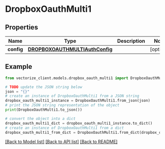 # DropboxOauthMulti1


## Properties

Name | Type | Description | Notes
------------ | ------------- | ------------- | -------------
**config** | [**DROPBOXOAUTHMULTIAuthConfig**](DROPBOXOAUTHMULTIAuthConfig.md) |  | [optional] 

## Example

```python
from vectorize_client.models.dropbox_oauth_multi1 import DropboxOauthMulti1

# TODO update the JSON string below
json = "{}"
# create an instance of DropboxOauthMulti1 from a JSON string
dropbox_oauth_multi1_instance = DropboxOauthMulti1.from_json(json)
# print the JSON string representation of the object
print(DropboxOauthMulti1.to_json())

# convert the object into a dict
dropbox_oauth_multi1_dict = dropbox_oauth_multi1_instance.to_dict()
# create an instance of DropboxOauthMulti1 from a dict
dropbox_oauth_multi1_from_dict = DropboxOauthMulti1.from_dict(dropbox_oauth_multi1_dict)
```
[[Back to Model list]](../README.md#documentation-for-models) [[Back to API list]](../README.md#documentation-for-api-endpoints) [[Back to README]](../README.md)


